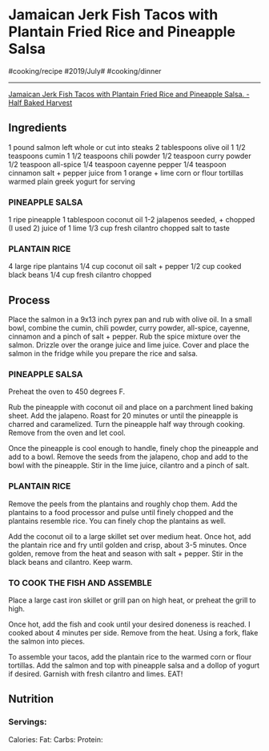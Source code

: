 # Jamaican Jerk Fish Tacos with Plantain Fried Rice and Pineapple Salsa
#cooking/recipe #2019/July# #cooking/dinner
- - - -
[Jamaican Jerk Fish Tacos with Plantain Fried Rice and Pineapple Salsa. - Half Baked Harvest](https://www.halfbakedharvest.com/jamaican-jerk-fish-tacos-with-plantain-fried-rice-and-pineapple-salsa/)

## Ingredients
1 pound salmon left whole or cut into steaks
2 tablespoons olive oil
1 1/2 teaspoons cumin
1 1/2 teaspoons chili powder
1/2 teaspoon curry powder
1/2 teaspoon all-spice
1/4 teaspoon cayenne pepper
1/4 teaspoon cinnamon
salt + pepper
juice from 1 orange + lime
corn or flour tortillas warmed
plain greek yogurt for serving

### PINEAPPLE SALSA
1 ripe pineapple
1 tablespoon coconut oil
1-2 jalapenos seeded, + chopped (I used 2)
juice of 1 lime
1/3 cup fresh cilantro chopped
salt to taste

### PLANTAIN RICE
4 large ripe plantains
1/4 cup coconut oil
salt + pepper
1/2 cup cooked black beans
1/4 cup fresh cilantro chopped

## Process
Place the salmon in a 9x13 inch pyrex pan and rub with olive oil. In a small bowl, combine the cumin, chili powder, curry powder, all-spice, cayenne, cinnamon and a pinch of salt + pepper. Rub the spice mixture over the salmon. Drizzle over the orange juice and lime juice. Cover and place the salmon in the fridge while you prepare the rice and salsa.

### PINEAPPLE SALSA
Preheat the oven to 450 degrees F.

Rub the pineapple with coconut oil and place on a parchment lined baking sheet. Add the jalapeno. Roast for 20 minutes or until the pineapple is charred and caramelized. Turn the pineapple half way through cooking. Remove from the oven and let cool.

Once the pineapple is cool enough to handle, finely chop the pineapple and add to a bowl. Remove the seeds from the jalapeno, chop and add to the bowl with the pineapple. Stir in the lime juice, cilantro and a pinch of salt.

### PLANTAIN RICE
Remove the peels from the plantains and roughly chop them. Add the plantains to a food processor and pulse until finely chopped and the plantains resemble rice. You can finely chop the plantains as well.

Add the coconut oil to a large skillet set over medium heat. Once hot, add the plantain rice and fry until golden and crisp, about 3-5 minutes. Once golden, remove from the heat and season with salt + pepper. Stir in the black beans and cilantro. Keep warm.

### TO COOK THE FISH AND ASSEMBLE
Place a large cast iron skillet or grill pan on high heat, or preheat the grill to high.

Once hot, add the fish and cook until your desired doneness is reached. I cooked about 4 minutes per side. Remove from the heat. Using a fork, flake the salmon into pieces.

To assemble your tacos, add the plantain rice to the warmed corn or flour tortillas. Add the salmon and top with pineapple salsa and a dollop of yogurt if desired. Garnish with fresh cilantro and limes. EAT!

## Nutrition
### Servings:
Calories: 
Fat: 
Carbs: 
Protein: 